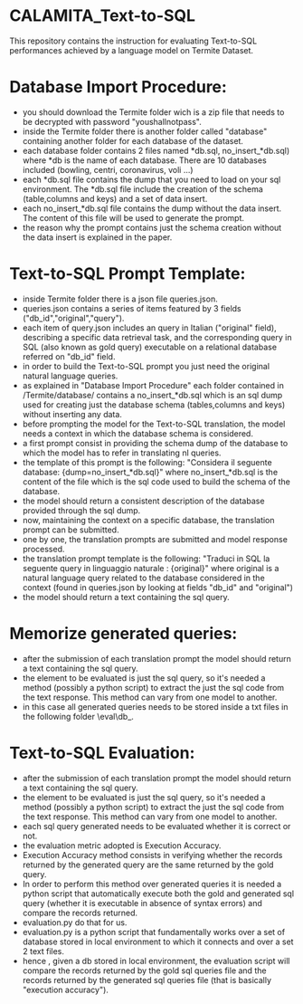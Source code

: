 # CALAMITA_Text-to-SQL
This repository contains the instruction for evaluating Text-to-SQL performances achieved by a language model on Termite Dataset.

# Database Import Procedure:

- you should download the Termite folder wich is a zip file that needs to be decrypted with password "youshallnotpass".
- inside the Termite folder there is another folder called "database" containing another folder for each database of the dataset.
- each database folder contains 2 files named *db.sql, no_insert_*db.sql) where *db is the name of each database. There are 10 databases included (bowling, centri, coronavirus, voli ...)
- each *db.sql file contains the dump that you need to load on your sql environment. The *db.sql file include the creation of the schema (table,columns and keys) and a set of data insert.
- each no_insert_*db.sql file contains the dump without the data insert. The content of this file will be used to generate the prompt.
- the reason why the prompt contains just the schema creation without the data insert is explained in the paper.

# Text-to-SQL Prompt Template:

- inside Termite folder there is a json file queries.json.
- queries.json contains a series of items featured by 3 fields ("db_id","original","query").
- each item of query.json includes an query in Italian ("original" field), describing a specific data retrieval task, and the corresponding query in SQL (also known as gold query) executable on a relational database referred on "db_id" field.
- in order to build the Text-to-SQL prompt you just need the original natural language queries.
- as explained in "Database Import Procedure" each folder contained in /Termite/database/ contains a no_insert_*db.sql which is an sql dump used for creating just the database schema (tables,columns and keys) without inserting any data.
- before prompting the model for the Text-to-SQL translation, the model needs a context in which the database schema is considered.
- a first prompt consist in providing the schema dump of the database to which the model has to refer in translating nl queries.
- the template of this prompt is the following: "Considera il seguente database: {dump=no_insert_*db.sql}" where no_insert_*db.sql is the content of the file which is the sql code used to build the schema of the database.
- the model should return a consistent description of the database provided through the sql dump.
- now, maintaining the context on a specific database, the translation prompt can be submitted.
- one by one, the translation prompts are submitted and model response processed.
- the translation prompt template is the following: "Traduci in SQL la seguente query in linguaggio naturale : {original}" where original is a natural language query related to the database considered in the context (found in queries.json by looking at fields "db_id" and "original") 
- the model should return a text containing the sql query.

# Memorize generated queries:
- after the submission of each translation prompt the model should return a text containing the sql query.
- the element to be evaluated is just the sql query, so it's needed a method (possibly a python script) to extract the just the sql code from the text response. This method can vary from one model to another.
- in this case all generated queries needs to be stored inside a txt files in the following folder \eval\db_.

# Text-to-SQL Evaluation:
- after the submission of each translation prompt the model should return a text containing the sql query.
- the element to be evaluated is just the sql query, so it's needed a method (possibly a python script) to extract the just the sql code from the text response. This method can vary from one model to another.
- each sql query generated needs to be evaluated whether it is correct or not.
- the evaluation metric adopted is Execution Accuracy.
- Execution Accuracy method consists in verifying whether the records returned by the generated query are the same returned by the gold query.
- In order to perform this method over generated queries it is needed a python script that automatically execute both the gold and generated sql query (whether it is executable in absence of syntax errors) and compare the records returned.
- evaluation.py do that for us.
- evaluation.py is a python script that fundamentally works over a set of database stored in local environment to which it connects and over a set 2 text files.
- hence , given a db stored in local environment, the evaluation script will compare the records returned by the gold sql queries file and the records returned by the generated sql queries file (that is basically "execution accuracy"). 
  







